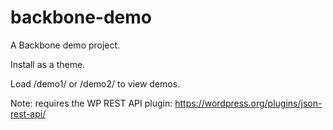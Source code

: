 # backbone-demo

A Backbone demo project.

Install as a theme.

Load /demo1/ or /demo2/ to view demos.

Note: requires the WP REST API plugin: https://wordpress.org/plugins/json-rest-api/
